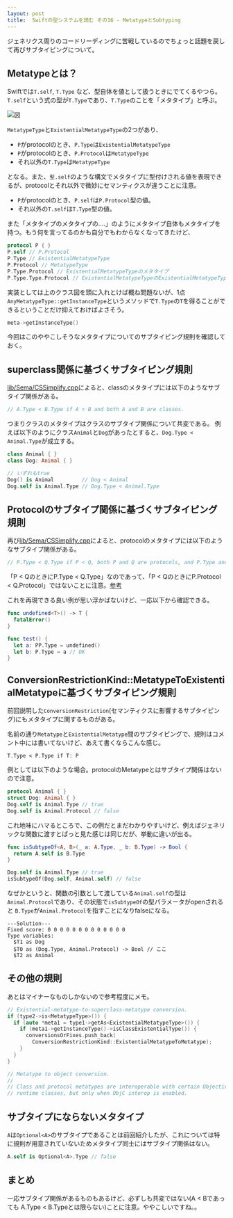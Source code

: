 ```yaml
---
layout: post
title:  Swiftの型システムを読む その16 - MetatypeとSubtyping
---
```


ジェネリクス周りのコードリーディングに苦戦しているのでちょっと話題を戻して再びサブタイピングについて。

## Metatypeとは？

Swiftでは`T.self`, `T.Type` など、型自体を値として扱うときにでてくるやつら。
`T.self`という式の型が`T.Type`であり、`T.Type`のことを「メタタイプ」と呼ぶ。

![図](https://img.esa.io/uploads/production/attachments/2245/2017/11/23/2884/2d2107ca-a5d5-416c-897e-4286fe7cd0f5.svg)

`MetatypeType`と`ExistentialMetatypeType`の2つがあり、

+ `P`がprotocolのとき、`P.Type`は`ExistentialMetatypeType`
+  `P`がprotocolのとき、`P.Protocol`は`MetatypeType`
+ それ以外の`T.Type`は`MetatypeType`

となる。また、`型.self`のような構文でメタタイプに型付けされる値を表現できるが、protocolとそれ以外で微妙にセマンティクスが違うことに注意。

+ `P`がprotocolのとき、`P.self`は`P.Protocol`型の値。
+ それ以外の`T.self`は`T.Type`型の値。

また「メタタイプのメタタイプの….」のようにメタタイプ自体もメタタイプを持つ。もう何を言ってるのかも自分でもわからなくなってきたけど、

```swift
protocol P { }
P.self // P.Protocol
P.Type // ExistentialMetatypeType
P.Protocol // MetatypeType
P.Type.Protocol // ExistentialMetatypeTypeのメタタイプ
P.Type.Type.Protocol // ExistentialMetatypeTypeのExistentialMetatypeTypeのメタタイプ
```

実装としては上のクラス図を頭に入れとけば概ね問題ないが、1点`AnyMetatypeType::getInstanceType`というメソッドで`T.Type`の`T`を得ることができるということだけ抑えておけばよさそう。

```cpp
meta->getInstanceType()
```

今回はこのややこしそうなメタタイプについてのサブタイピング規則を確認しておく。

## superclass関係に基づくサブタイピング規則

[lib/Sema/CSSimplify.cpp](https://github.com/apple/swift/blob/master/lib/Sema/CSSimplify.cpp)によると、classのメタタイプには以下のようなサブタイプ関係がある。

```cpp
// A.Type < B.Type if A < B and both A and B are classes.
```

つまりクラスのメタタイプはクラスのサブタイプ関係について共変である。
例えば以下のようにクラス`Animal`と`Dog`があったとすると、`Dog.Type < Animal.Type`が成立する。

```swift
class Animal { }
class Dog: Animal { }

// いずれもtrue
Dog() is Animal         // Dog < Animal
Dog.self is Animal.Type // Dog.Type < Animal.Type
```


## Protocolのサブタイプ関係に基づくサブタイピング規則

再び[lib/Sema/CSSimplify.cpp](https://github.com/apple/swift/blob/master/lib/Sema/CSSimplify.cpp)によると、protocolのメタタイプには以下のようなサブタイプ関係がある。

```cpp
// P.Type < Q.Type if P < Q, both P and Q are protocols, and P.Type and Q.Type are both existential metatypes.
```

「P < QのときにP.Type < Q.Type」なのであって、「P < QのときにP.Protocol < Q.Protocol」ではないことに注意。[参考](https://github.com/apple/swift/blob/master/test/Constraints/existential_metatypes.swift#L28-L29)

これを再現できる良い例が思い浮かばないけど、一応以下から確認できる。

```swift
func undefined<T>() -> T {
  fatalError()
}

func test() {
  let a: PP.Type = undefined()
  let b: P.Type = a // OK
}
```



## ConversionRestrictionKind::MetatypeToExistentialMetatypeに基づくサブタイピング規則

前回説明した`ConversionRestriction`(セマンティクスに影響するサブタイピング)にもメタタイプに関するものがある。

名前の通り`Metatype`と`ExistentialMetatype`間のサブタイピングで、規則はコメント中には書いてないけど、あえて書くならこんな感じ。

```
T.Type < P.Type if T: P
```

例としては以下のような場合。protocolのMetatypeとはサブタイプ関係はないので注意。

```swift
protocol Animal { }
struct Dog: Animal { }
Dog.self is Animal.Type // true
Dog.self is Animal.Protocol // false
```

これ地味にハマるところで、この例だとまだわかりやすいけど、例えばジェネリックな関数に渡すとぱっと見た感じは同じだが、挙動に違いが出る。

```swift
func isSubtypeOf<A, B>(_ a: A.Type, _ b: B.Type) -> Bool {
  return A.self is B.Type
}

Dog.self is Animal.Type // true
isSubtypeOf(Dog.self, Animal.self) // false
```

なぜかというと、関数の引数として渡している`Animal.self`の型は`Animal.Protocol`であり、その状態で`isSubtypeOf`の型パラメータがopenされると `B.Type`が`Animal.Protocol`を指すことになりfalseになる。

```
---Solution---
Fixed score: 0 0 0 0 0 0 0 0 0 0 0 0 0
Type variables:
  $T1 as Dog
  $T0 as (Dog.Type, Animal.Protocol) -> Bool // ここ
  $T2 as Animal	
```


## その他の規則

あとはマイナーなものしかないので参考程度にメモ。

```cpp
// Existential-metatype-to-superclass-metatype conversion.
if (type2->is<MetatypeType>()) {
  if (auto *meta1 = type1->getAs<ExistentialMetatypeType>()) {
    if (meta1->getInstanceType()->isClassExistentialType()) {
      conversionsOrFixes.push_back(
        ConversionRestrictionKind::ExistentialMetatypeToMetatype);
    }
  }
}
```

```cpp
// Metatype to object conversion.
//
// Class and protocol metatypes are interoperable with certain Objective-C
// runtime classes, but only when ObjC interop is enabled.
```


## サブタイプにならないメタタイプ

`A`は`Optional<A>`のサブタイプであることは前回紹介したが、これについては特に規則が用意されていないためメタタイプ同士にはサブタイプ関係はない。

```swift
A.self is Optional<A>.Type // false
```


## まとめ
一応サブタイプ関係があるものもあるけど、必ずしも共変ではない(A < Bであっても A.Type < B.Typeとは限らない)ことに注意。ややこしいですね。。
